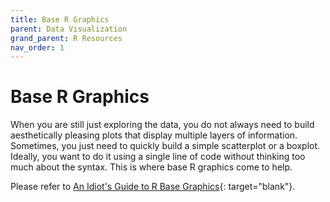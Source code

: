 ```yaml
---
title: Base R Graphics
parent: Data Visualization
grand_parent: R Resources
nav_order: 1
---
```


# Base R Graphics

When you are still just exploring the data, you do not always need to build aesthetically pleasing plots that display multiple layers of information. Sometimes, you just need to quickly build a simple scatterplot or a boxplot. Ideally, you want to do it using a single line of code without thinking too much about the syntax. This is where base R graphics come to help.

Please refer to [An Idiot's Guide to R Base Graphics](https://rstudio-pubs-static.s3.amazonaws.com/7953_4e3efd5b9415444ca065b1167862c349.html){: target="blank"}.
